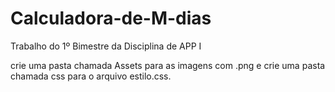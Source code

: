 # Calculadora-de-M-dias
Trabalho do 1º Bimestre da Disciplina de APP I

crie uma pasta chamada Assets para as imagens com .png e crie uma pasta chamada css para o arquivo estilo.css.
